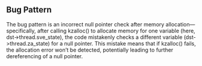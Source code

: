 ## Bug Pattern

The bug pattern is an incorrect null pointer check after memory allocation—specifically, after calling kzalloc() to allocate memory for one variable (here, dst->thread.sve_state), the code mistakenly checks a different variable (dst->thread.za_state) for a null pointer. This mistake means that if kzalloc() fails, the allocation error won’t be detected, potentially leading to further dereferencing of a null pointer.